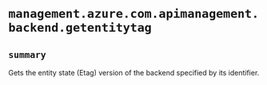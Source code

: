 # `management.azure.com.apimanagement.backend.getentitytag`

## `summary`
Gets the entity state (Etag) version of the backend specified by its identifier.


